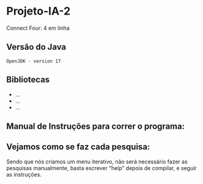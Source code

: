 # Projeto-IA-2
Connect Four: 4 em linha

## Versão do Java

``` OpenJDK - version 17 ```

## Bibliotecas

- ...
- ...
- ...

## Manual de Instruções para correr o programa:



## Vejamos como se faz cada pesquisa:

Sendo que nós criamos um menu iterativo, não será necessário fazer as pesquisas manualmente, basta escrever “help” depois de compilar, e seguir as instruções.
